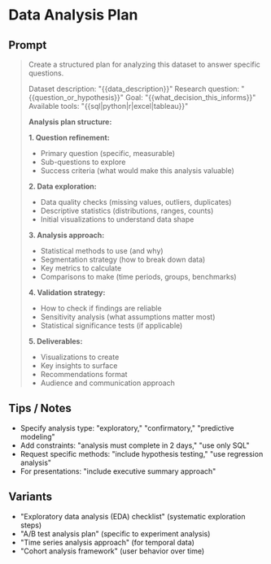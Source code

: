 # Data Analysis Plan

## Prompt
> Create a structured plan for analyzing this dataset to answer specific questions.
>
> Dataset description: "{{data_description}}"
> Research question: "{{question_or_hypothesis}}"
> Goal: "{{what_decision_this_informs}}"
> Available tools: "{{sql|python|r|excel|tableau}}"
>
> **Analysis plan structure:**
>
> **1. Question refinement:**
> - Primary question (specific, measurable)
> - Sub-questions to explore
> - Success criteria (what would make this analysis valuable)
>
> **2. Data exploration:**
> - Data quality checks (missing values, outliers, duplicates)
> - Descriptive statistics (distributions, ranges, counts)
> - Initial visualizations to understand data shape
>
> **3. Analysis approach:**
> - Statistical methods to use (and why)
> - Segmentation strategy (how to break down data)
> - Key metrics to calculate
> - Comparisons to make (time periods, groups, benchmarks)
>
> **4. Validation strategy:**
> - How to check if findings are reliable
> - Sensitivity analysis (what assumptions matter most)
> - Statistical significance tests (if applicable)
>
> **5. Deliverables:**
> - Visualizations to create
> - Key insights to surface
> - Recommendations format
> - Audience and communication approach

## Tips / Notes
- Specify analysis type: "exploratory," "confirmatory," "predictive modeling"
- Add constraints: "analysis must complete in 2 days," "use only SQL"
- Request specific methods: "include hypothesis testing," "use regression analysis"
- For presentations: "include executive summary approach"

## Variants
- "Exploratory data analysis (EDA) checklist" (systematic exploration steps)
- "A/B test analysis plan" (specific to experiment analysis)
- "Time series analysis approach" (for temporal data)
- "Cohort analysis framework" (user behavior over time)
